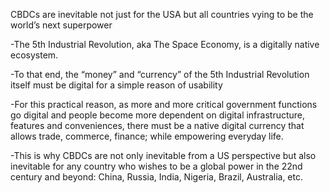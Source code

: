 CBDCs are inevitable not just for the USA but all countries vying to be the world’s next superpower

-The 5th Industrial Revolution, aka The Space Economy, is a digitally native ecosystem.

-To that end, the “money” and “currency” of the 5th Industrial Revolution itself must be digital for a simple reason of usability

-For this practical reason, as more and more critical government functions go digital and people become more dependent on digital infrastructure, features and conveniences, there must be a native digital currency that allows trade, commerce, finance; while empowering everyday life.

-This is why CBDCs are not only inevitable from a US perspective but also inevitable for any country who wishes to be a global power in the 22nd century and beyond: China, Russia, India, Nigeria, Brazil, Australia, etc. 
